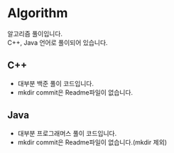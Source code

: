 # Algorithm
알고리즘 풀이입니다.  
C++, Java 언어로 풀이되어 있습니다.
## C++
- 대부분 백준 풀이 코드입니다.
- mkdir commit은 Readme파일이 없습니다.
## Java
- 대부분 프로그래머스 풀이 코드입니다.
- mkdir commit은 Readme파일이 없습니다.(mkdir 제외)